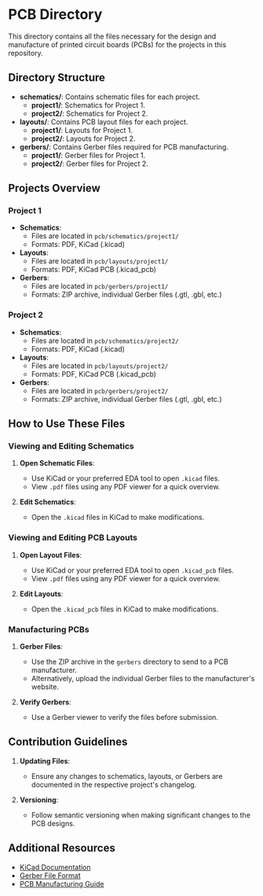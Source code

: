 # PCB Directory

This directory contains all the files necessary for the design and manufacture of printed circuit boards (PCBs) for the projects in this repository.

## Directory Structure

- **schematics/**: Contains schematic files for each project.
  - **project1/**: Schematics for Project 1.
  - **project2/**: Schematics for Project 2.
- **layouts/**: Contains PCB layout files for each project.
  - **project1/**: Layouts for Project 1.
  - **project2/**: Layouts for Project 2.
- **gerbers/**: Contains Gerber files required for PCB manufacturing.
  - **project1/**: Gerber files for Project 1.
  - **project2/**: Gerber files for Project 2.

## Projects Overview

### Project 1

- **Schematics**:
  - Files are located in `pcb/schematics/project1/`
  - Formats: PDF, KiCad (.kicad)
- **Layouts**:
  - Files are located in `pcb/layouts/project1/`
  - Formats: PDF, KiCad PCB (.kicad_pcb)
- **Gerbers**:
  - Files are located in `pcb/gerbers/project1/`
  - Formats: ZIP archive, individual Gerber files (.gtl, .gbl, etc.)

### Project 2

- **Schematics**:
  - Files are located in `pcb/schematics/project2/`
  - Formats: PDF, KiCad (.kicad)
- **Layouts**:
  - Files are located in `pcb/layouts/project2/`
  - Formats: PDF, KiCad PCB (.kicad_pcb)
- **Gerbers**:
  - Files are located in `pcb/gerbers/project2/`
  - Formats: ZIP archive, individual Gerber files (.gtl, .gbl, etc.)

## How to Use These Files

### Viewing and Editing Schematics

1. **Open Schematic Files**:
   - Use KiCad or your preferred EDA tool to open `.kicad` files.
   - View `.pdf` files using any PDF viewer for a quick overview.

2. **Edit Schematics**:
   - Open the `.kicad` files in KiCad to make modifications.

### Viewing and Editing PCB Layouts

1. **Open Layout Files**:
   - Use KiCad or your preferred EDA tool to open `.kicad_pcb` files.
   - View `.pdf` files using any PDF viewer for a quick overview.

2. **Edit Layouts**:
   - Open the `.kicad_pcb` files in KiCad to make modifications.

### Manufacturing PCBs

1. **Gerber Files**:
   - Use the ZIP archive in the `gerbers` directory to send to a PCB manufacturer.
   - Alternatively, upload the individual Gerber files to the manufacturer's website.

2. **Verify Gerbers**:
   - Use a Gerber viewer to verify the files before submission.

## Contribution Guidelines

1. **Updating Files**:
   - Ensure any changes to schematics, layouts, or Gerbers are documented in the respective project's changelog.

2. **Versioning**:
   - Follow semantic versioning when making significant changes to the PCB designs.

## Additional Resources

- [KiCad Documentation](https://kicad.org/help/documentation/)
- [Gerber File Format](https://en.wikipedia.org/wiki/Gerber_format)
- [PCB Manufacturing Guide](https://www.protoexpress.com/blog/pcb-manufacturing-process/)
